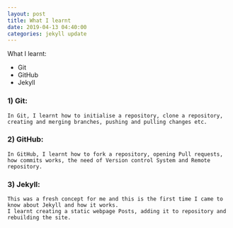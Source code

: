 ```yaml
---
layout: post
title: What I learnt
date: 2019-04-13 04:40:00
categories: jekyll update
---
```


What I learnt:
  * Git
  * GitHub 
  * Jekyll 


### 1) Git: 
	In Git, I learnt how to initialise a repository, clone a repository, creating and merging branches, pushing and pulling changes etc.

### 2) GitHub: 
	In GitHub, I learnt how to fork a repository, opening Pull requests, how commits works, the need of Version control System and Remote repository.

### 3) Jekyll: 
	This was a fresh concept for me and this is the first time I came to know about Jekyll and how it works.
	I learnt creating a static webpage Posts, adding it to repository and rebuilding the site.